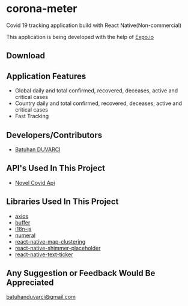 # corona-meter
Covid 19 tracking application build with React Native(Non-commercial)

This application is being developed with the help of [Expo.io](https://expo.io/)

## Download

## Application Features

* Global daily and total confirmed, recovered, deceases, active and critical cases
* Country daily and total confirmed, recovered, deceases, active and critical cases
* Fast Tracking

## Developers/Contributors

* [Batuhan DUVARCI](https://www.linkedin.com/in/batuhan-duvarci-562036155/)

## API's Used In This Project

* [Novel Covid Api](https://github.com/NovelCOVID/API)

## Libraries Used In This Project

* [axios](https://github.com/axios/axios)
* [buffer](https://github.com/feross/buffer)
* [i18n-js](https://github.com/fnando/i18n-js)
* [numeral](http://numeraljs.com)
* [react-native-map-clustering](https://github.com/venits/react-native-map-clustering#readme)
* [react-native-shimmer-placeholder](https://github.com/tomzaku/react-native-shimmer-placeholder#readme)
* [react-native-text-ticker](https://github.com/deanhet/react-native-text-ticker/)

## Any Suggestion or Feedback Would Be Appreciated

[batuhanduvarci@gmail.com](mailto:batuhanduvarci@gmail.com)
